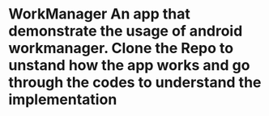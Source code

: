 # WorkManager An app that demonstrate the usage of android workmanager. Clone the Repo to unstand how the app works and go through the codes to understand the implementation
